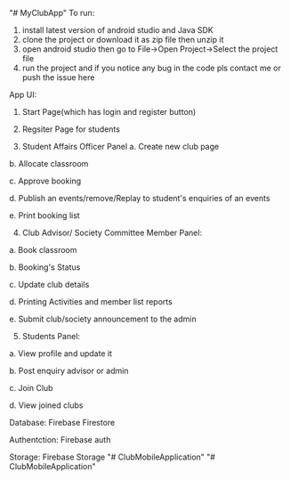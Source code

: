 "# MyClubApp" 
To run:
1. install latest version of android studio and Java SDK
2. clone the project or download it as zip file then unzip it
3. open android studio then go to File->Open Project->Select the project file 
4. run the project and if you notice any bug in the code pls contact me or push the issue here 

App UI: 


1. Start Page(which has login and register button)


3. Regsiter Page for students


4. Student Affairs Officer Panel
  a. Create new club page
  
  b. Allocate classroom 
  
  c. Approve booking
  
  d. Publish an events/remove/Replay to student's enquiries of an events
  
  e. Print booking list
  
  
4. Club Advisor/ Society Committee Member Panel:


  a. Book classroom
  
  b. Booking's Status
  
  c. Update club details 
  
  d. Printing Activities and member list reports
  
  e. Submit club/society announcement to the admin
  
  
5. Students Panel:


  a. View profile and update it
  
  b. Post enquiry advisor or admin
  
  c. Join Club 
  
  d. View joined clubs
  
  
Database:
Firebase Firestore


Authentction:
Firebase auth


Storage: 
Firebase Storage
"# ClubMobileApplication" 
"# ClubMobileApplication" 
